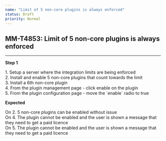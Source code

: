 ```yaml
---
name: "Limit of 5 non-core plugins is always enforced"
status: Draft
priority: Normal
---
```


## MM-T4853: Limit of 5 non-core plugins is always enforced

---

**Step 1**

1\. Setup a server where the integration limits are being enforced\
2\. Install and enable 5 non-core plugins that count towards the limit\
3\. Install a 6th non-core plugin\
4\. From the plugin management page - click enable on the plugin\
5\. From the plugin configuration page - move the \`enable\` radio to true

**Expected**

On 2. 5 non-core plugins can be enabled without issue\
On 4. The plugin cannot be enabled and the user is shown a message that they need to get a paid licence\
On 5. The plugin cannot be enabled and the user is shown a message that they need to get a paid licence

